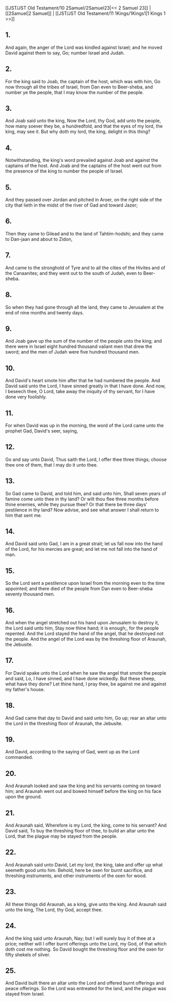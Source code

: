 [[JST/JST Old Testament/10 2Samuel/2Samuel23|<< 2 Samuel 23]] | [[2Samuel|2 Samuel]] | [[JST/JST Old Testament/11 1Kings/1Kings1|1 Kings 1 >>]]
## 1.
And again, the anger of the Lord was kindled against Israel; and he moved David against them to say, Go; number Israel and Judah.
## 2.
For the king said to Joab, the captain of the host, which was with him, Go now through all the tribes of Israel, from Dan even to Beer-sheba, and number ye the people, that I may know the number of the people.
## 3.
And Joab said unto the king, Now the Lord, thy God, add unto the people, how many soever they be, a hundredfold, and that the eyes of my lord, the king, may see it. But why doth my lord, the king, delight in this thing?
## 4.
Notwithstanding, the king\'s word prevailed against Joab and against the captains of the host. And Joab and the captains of the host went out from the presence of the king to number the people of Israel.
## 5.
And they passed over Jordan and pitched in Aroer, on the right side of the city that lieth in the midst of the river of Gad and toward Jazer;
## 6.
Then they came to Gilead and to the land of Tahtim-hodshi; and they came to Dan-jaan and about to Zidon,
## 7.
And came to the stronghold of Tyre and to all the cities of the Hivites and of the Canaanites; and they went out to the south of Judah, even to Beer-sheba.
## 8.
So when they had gone through all the land, they came to Jerusalem at the end of nine months and twenty days.
## 9.
And Joab gave up the sum of the number of the people unto the king; and there were in Israel eight hundred thousand valiant men that drew the sword; and the men of Judah were five hundred thousand men.
## 10.
And David\'s heart smote him after that he had numbered the people. And David said unto the Lord, I have sinned greatly in that I have done. And now, I beseech thee, O Lord, take away the iniquity of thy servant, for I have done very foolishly.
## 11.
For when David was up in the morning, the word of the Lord came unto the prophet Gad, David\'s seer, saying,
## 12.
Go and say unto David, Thus saith the Lord, I offer thee three things; choose thee one of them, that I may do it unto thee.
## 13.
So Gad came to David, and told him, and said unto him, Shall seven years of famine come unto thee in thy land? Or wilt thou flee three months before thine enemies, while they pursue thee? Or that there be three days\' pestilence in thy land? Now advise, and see what answer I shall return to him that sent me.
## 14.
And David said unto Gad, I am in a great strait; let us fall now into the hand of the Lord, for his mercies are great; and let me not fall into the hand of man.
## 15.
So the Lord sent a pestilence upon Israel from the morning even to the time appointed; and there died of the people from Dan even to Beer-sheba seventy thousand men.
## 16.
And when the angel stretched out his hand upon Jerusalem to destroy it, the Lord said unto him, Stay now thine hand; it is enough;, for the people repented. And the Lord stayed the hand of the angel, that he destroyed not the people. And the angel of the Lord was by the threshing floor of Araunah, the Jebusite.
## 17.
For David spake unto the Lord when he saw the angel that smote the people and said, Lo, I have sinned, and I have done wickedly. But these sheep, what have they done? Let thine hand, I pray thee, be against me and against my father\'s house.
## 18.
And Gad came that day to David and said unto him, Go up; rear an altar unto the Lord in the threshing floor of Araunah, the Jebusite.
## 19.
And David, according to the saying of Gad, went up as the Lord commanded.
## 20.
And Araunah looked and saw the king and his servants coming on toward him; and Araunah went out and bowed himself before the king on his face upon the ground.
## 21.
And Araunah said, Wherefore is my Lord, the king, come to his servant? And David said, To buy the threshing floor of thee, to build an altar unto the Lord, that the plague may be stayed from the people.
## 22.
And Araunah said unto David, Let my lord, the king, take and offer up what seemeth good unto him. Behold, here be oxen for burnt sacrifice, and threshing instruments, and other instruments of the oxen for wood.
## 23.
All these things did Araunah, as a king, give unto the king. And Araunah said unto the king, The Lord, thy God, accept thee.
## 24.
And the king said unto Araunah, Nay; but I will surely buy it of thee at a price; neither will I offer burnt offerings unto the Lord, my God, of that which doth cost me nothing. So David bought the threshing floor and the oxen for fifty shekels of silver.
## 25.
And David built there an altar unto the Lord and offered burnt offerings and peace offerings. So the Lord was entreated for the land, and the plague was stayed from Israel.

